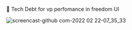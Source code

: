 :leopard: Tech Debt for vp perfomance in freedom UI

![screencast-github com-2022 02 22-07_35_33](https://user-images.githubusercontent.com/93191993/155144469-db60724c-948a-44f1-bef8-f0a9bffca7fc.gif)
